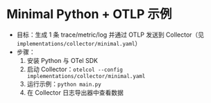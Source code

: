 # Minimal Python + OTLP 示例

- 目标：生成 1 条 trace/metric/log 并通过 OTLP 发送到 Collector（见 `implementations/collector/minimal.yaml`）
- 步骤：
  1. 安装 Python 与 OTel SDK
  2. 启动 Collector：`otelcol --config implementations/collector/minimal.yaml`
  3. 运行示例：`python main.py`
  4. 在 Collector 日志导出器中查看数据
